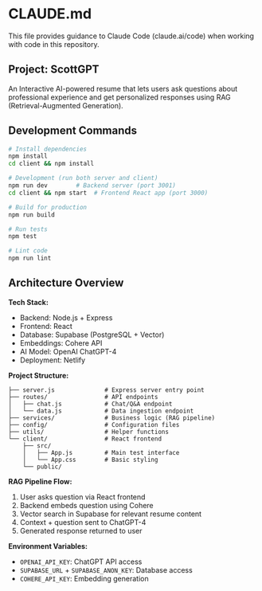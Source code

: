 # CLAUDE.md

This file provides guidance to Claude Code (claude.ai/code) when working with code in this repository.

## Project: ScottGPT

An Interactive AI-powered resume that lets users ask questions about professional experience and get personalized responses using RAG (Retrieval-Augmented Generation).

## Development Commands

```bash
# Install dependencies
npm install
cd client && npm install

# Development (run both server and client)
npm run dev        # Backend server (port 3001)
cd client && npm start  # Frontend React app (port 3000)

# Build for production
npm run build

# Run tests
npm test

# Lint code
npm run lint
```

## Architecture Overview

**Tech Stack:**
- Backend: Node.js + Express
- Frontend: React
- Database: Supabase (PostgreSQL + Vector)
- Embeddings: Cohere API
- AI Model: OpenAI ChatGPT-4
- Deployment: Netlify

**Project Structure:**
```
├── server.js              # Express server entry point
├── routes/                # API endpoints
│   ├── chat.js            # Chat/Q&A endpoint
│   └── data.js            # Data ingestion endpoint
├── services/              # Business logic (RAG pipeline)
├── config/                # Configuration files
├── utils/                 # Helper functions
└── client/                # React frontend
    ├── src/
    │   ├── App.js         # Main test interface
    │   └── App.css        # Basic styling
    └── public/
```

**RAG Pipeline Flow:**
1. User asks question via React frontend
2. Backend embeds question using Cohere
3. Vector search in Supabase for relevant resume content
4. Context + question sent to ChatGPT-4
5. Generated response returned to user

**Environment Variables:**
- `OPENAI_API_KEY`: ChatGPT API access
- `SUPABASE_URL` + `SUPABASE_ANON_KEY`: Database access
- `COHERE_API_KEY`: Embedding generation